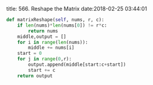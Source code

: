 title: 566. Reshape the Matrix
date:2018-02-25 03:44:01

```python
def matrixReshape(self, nums, r, c):
    if len(nums)*len(nums[0]) != r*c:
        return nums
    middle,output = []
    for i in range(len(nums)):
        middle += nums[i]
    start = 0
    for j in range(0,r):
        output.append(middle[start:c+start])
        start += c
    return output
```